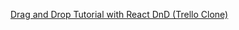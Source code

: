 [Drag and Drop Tutorial with React DnD (Trello Clone)](https://www.youtube.com/watch?v=aK2PD_REk7A&t=513s)